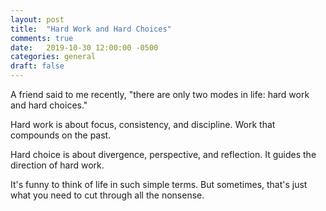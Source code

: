 ```yaml
---
layout: post
title:  "Hard Work and Hard Choices"
comments: true
date:   2019-10-30 12:00:00 -0500
categories: general
draft: false
---
```


A friend said to me recently, "there are only two modes in life: hard work and hard choices."

Hard work is about focus, consistency, and discipline. Work that compounds on the past. 

Hard choice is about divergence, perspective, and reflection. It guides the direction of hard work.

It's funny to think of life in such simple terms. But sometimes, that's just what you need to cut through all the nonsense.